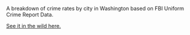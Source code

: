 A breakdown of crime rates by city in Washington based on FBI Uniform Crime Report Data. 

[See it in the wild here.](http://www.yakimaherald.com/news/crime_and_courts/washington-crime-rates-by-city/article_52f5dade-8680-11e6-95e5-bb1ca24f67ea.html)
